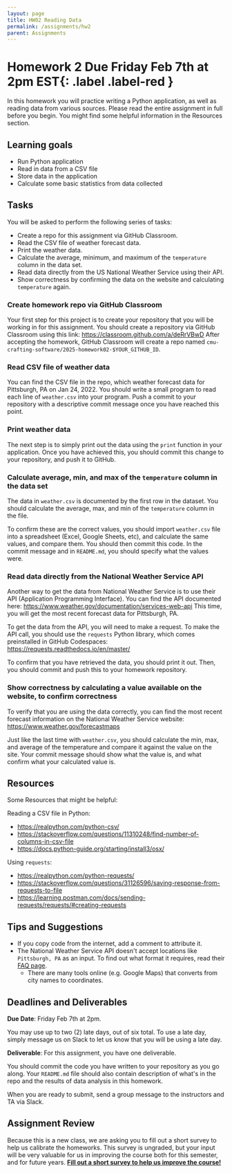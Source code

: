 ```yaml
---
layout: page
title: HW02 Reading Data
permalink: /assignments/hw2
parent: Assignments
---
```


# Homework 2 **Due Friday Feb 7th at 2pm EST**{: .label .label-red }

In this homework you will practice writing a Python application, as well as reading data from various sources. Please read the entire assignment in full before you begin. You might find some helpful information in the Resources section.

## Learning goals

- Run Python application
- Read in data from a CSV file
- Store data in the application
- Calculate some basic statistics from data collected

## Tasks

You will be asked to perform the following series of tasks:

- Create a repo for this assignment via GitHub Classroom.
- Read the CSV file of weather forecast data.
- Print the weather data.
- Calculate the average, minimum, and maximum of the `temperature` column in the data set.
- Read data directly from the US National Weather Service using their API.
- Show correctness by confirming the data on the website and calculating `temperature` again.

### Create homework repo via GitHub Classroom

Your first step for this project is to create your repository that you will be working in for this assignment. You should create a repository via GitHub Classroom using this link: <https://classroom.github.com/a/deRrVBwD> After accepting the homework, GitHub Classroom will create a repo named `cmu-crafting-software/2025-homework02-$YOUR_GITHUB_ID`.

### Read CSV file of weather data

You can find the CSV file in the repo, which weather forecast data for Pittsburgh, PA on Jan 24, 2022. You should write a small program to read each line of `weather.csv` into your program. Push a commit to your repository with a descriptive commit message once you have reached this point.

### Print weather data

The next step is to simply print out the data using the `print` function in your application. Once you have achieved this, you should commit this change to your repository, and push it to GitHub.

### Calculate average, min, and max of the `temperature` column in the data set

The data in `weather.csv` is documented by the first row in the dataset. You should calculate the average, max, and min of the `temperature` column in the file.

To confirm these are the correct values, you should import `weather.csv` file into a spreadsheet (Excel, Google Sheets, etc), and calculate the same values, and compare them. You should then commit this code. In the commit message and in `README.md`, you should specify what the values were.

### Read data directly from the National Weather Service API

Another way to get the data from National Weather Service is to use their API (Application Programming Interface). You can find the API documented here: <https://www.weather.gov/documentation/services-web-api> This time, you will get the most recent forecast data for Pittsburgh, PA.

To get the data from the API, you will need to make a request. To make the API call, you should use the `requests` Python library, which comes preinstalled in GitHub Codespaces: <https://requests.readthedocs.io/en/master/>

To confirm that you have retrieved the data, you should print it out. Then, you should commit and push this to your homework repository.

### Show correctness by calculating a value available on the website, to confirm correctness

To verify that you are using the data correctly, you can find the most recent forecast information on the National Weather Service website: <https://www.weather.gov/forecastmaps>

Just like the last time with `weather.csv`, you should calculate the min, max, and average of the temperature and compare it against the value on the site. Your commit message should show what the value is, and what confirm what your calculated value is.

## Resources

Some Resources that might be helpful:

Reading a CSV file in Python:

- <https://realpython.com/python-csv/>
- <https://stackoverflow.com/questions/11310248/find-number-of-columns-in-csv-file>
- <https://docs.python-guide.org/starting/install3/osx/>

Using `requests`:

- <https://realpython.com/python-requests/>
- <https://stackoverflow.com/questions/31126596/saving-response-from-requests-to-file>
- <https://learning.postman.com/docs/sending-requests/requests/#creating-requests>

## Tips and Suggestions

- If you copy code from the internet, add a comment to attribute it.
- The National Weather Service API doesn't accept locations like `Pittsburgh, PA` as an input. To find out what format it requires, read their [FAQ page](https://weather-gov.github.io/api/general-faqs).
  - There are many tools online (e.g. Google Maps) that converts from city names to coordinates.

## Deadlines and Deliverables

**Due Date**: Friday Feb 7th at 2pm.

You may use up to two (2) late days, out of six total. To use a late day, simply message us on Slack to let us know that you will be using a late day.

**Deliverable**: For this assignment, you have one deliverable.

You should commit the code you have written to your repository as you go along. Your `README.md` file should also contain description of what's in the repo and the results of data analysis in this homework.

When you are ready to submit, send a group message to the instructors and TA via Slack.

## Assignment Review

Because this is a new class, we are asking you to fill out a short survey to help us calibrate the homeworks. This survey is ungraded, but your input will be very valuable for us in improving the course both for this semester, and for future years. [**Fill out a short survey to help us improve the course!**](https://forms.gle/FuStF6Xr1Q7hvW3a8)
